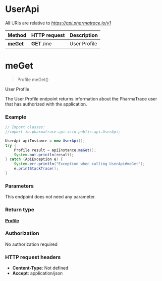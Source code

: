 # UserApi

All URIs are relative to *https://api.pharmatrace.io/v1*

Method | HTTP request | Description
------------- | ------------- | -------------
[**meGet**](UserApi.md#meGet) | **GET** /me | User Profile


<a name="meGet"></a>
# **meGet**
> Profile meGet()

User Profile

The User Profile endpoint returns information about the PharmaTrace user that has authorized with the application.

### Example
```java
// Import classes:
//import io.pharmatrace.api.scin.public.api.UserApi;

UserApi apiInstance = new UserApi();
try {
    Profile result = apiInstance.meGet();
    System.out.println(result);
} catch (ApiException e) {
    System.err.println("Exception when calling UserApi#meGet");
    e.printStackTrace();
}
```

### Parameters
This endpoint does not need any parameter.

### Return type

[**Profile**](Profile.md)

### Authorization

No authorization required

### HTTP request headers

 - **Content-Type**: Not defined
 - **Accept**: application/json

